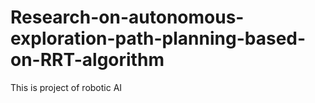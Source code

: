 # Research-on-autonomous-exploration-path-planning-based-on-RRT-algorithm
This is project of robotic AI
